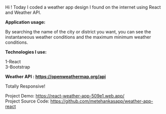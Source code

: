 Hi ! Today I coded a weather app design I found on the internet using React and Weather API.

<b>Application usage:</b>

By searching the name of the city or district you want, you can see the instantaneous weather conditions and the maximum minimum weather conditions.

<b>Technologies I use:</b>

1-React <br/>
3-Bootstrap

<b>Weather API : https://openweathermap.org/api</b>

Totally Responsive!

Project Demo: https://react-weather-app-509e1.web.app/<br/>
Project Source Code: https://github.com/metehankasapp/weather-app-react


